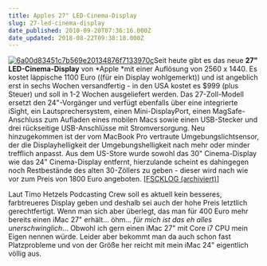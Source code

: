 ```yaml
---
title: Apples 27" LED-Cinema-Display
slug: 27-led-cinema-display
date_published: 2010-09-20T07:36:16.000Z
date_updated: 2018-08-22T09:38:18.000Z
---
```


[![6a00d83451c7b569e20134876f7133970c](//picdump.thafaker.de/2010/09/6a00d83451c7b569e20134876f7133970c.jpg)](http://picdump.thafaker.de/2010/09/6a00d83451c7b569e20134876f7133970c.jpg)Seit heute gibt es das neue **27" LED-Cinema-Display** von *Apple *mit einer Auflösung von 2560 x 1440. Es kostet läppische 1100 Euro ((für ein Display wohlgemerkt)) und ist angeblich erst in sechs  Wochen versandfertig - in den USA kostet es $999 (plus Steuer) und soll  in 1-2 Wochen ausgeliefert werden. Das 27-Zoll-Modell ersetzt den  24"-Vorgänger und verfügt ebenfalls über eine integrierte iSight, ein  Lautsprechersystem, einen Mini-DisplayPort, einen MagSafe-Anschluss zum  Aufladen eines mobilen Macs sowie einen USB-Stecker und drei rückseitige  USB-Anschlüsse mit Stromversorgung. Neu hinzugekommen ist der vom  MacBook Pro vertraute Umgebungslichtsensor, der die Displayhelligkeit  der Umgebungshelligkeit nach mehr oder minder trefflich anpasst. Aus dem  US-Store wurde sowohl das 30" Cinema-Display wie das 24" Cinema-Display  entfernt, hierzulande scheint es dahingegen noch Restbestände des alten  30-Zöllers zu geben - dieser wird nach wie vor zum Preis von 1800 Euro angeboten. [[FSCKLOG (archiviert)](http://web.archive.org/web/20100920135619/http://www.fscklog.com:80/2010/09/apples-27-led-cinema-display-1100-euro-6-wochen-wartezeit.html)]

Laut Timo Hetzels Podcasting Crew soll es aktuell kein besseres, farbtreueres Display geben und deshalb sei auch der hohe Preis letztlich gerechtfertigt. Wenn man sich aber überlegt, das man für 400 Euro mehr bereits einen iMac 27" erhält... öhm... *für mich ist das eh alles unerschwinglich*... Obwohl ich gern einen iMac 27" mit Core i7 CPU mein Eigen nennen würde. Leider aber bekommt man da auch schon fast Platzprobleme und von der Größe her reicht mit mein iMac 24" eigentlich völlig aus.
